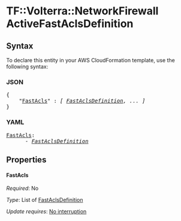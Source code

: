 # TF::Volterra::NetworkFirewall ActiveFastAclsDefinition

## Syntax

To declare this entity in your AWS CloudFormation template, use the following syntax:

### JSON

<pre>
{
    "<a href="#fastacls" title="FastAcls">FastAcls</a>" : <i>[ <a href="fastaclsdefinition.md">FastAclsDefinition</a>, ... ]</i>
}
</pre>

### YAML

<pre>
<a href="#fastacls" title="FastAcls">FastAcls</a>: <i>
      - <a href="fastaclsdefinition.md">FastAclsDefinition</a></i>
</pre>

## Properties

#### FastAcls

_Required_: No

_Type_: List of <a href="fastaclsdefinition.md">FastAclsDefinition</a>

_Update requires_: [No interruption](https://docs.aws.amazon.com/AWSCloudFormation/latest/UserGuide/using-cfn-updating-stacks-update-behaviors.html#update-no-interrupt)


